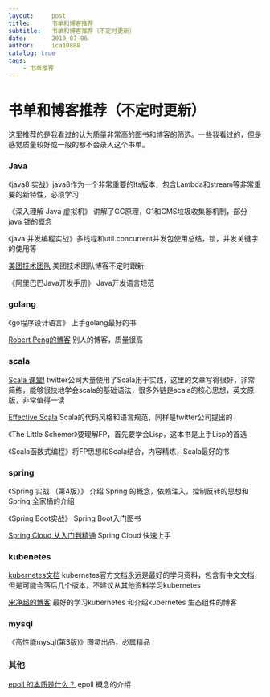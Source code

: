 ```yaml
---
layout:     post
title:      书单和博客推荐
subtitle:   书单和博客推荐（不定时更新）
date:       2019-07-06
author:     ica10888
catalog: true
tags:
    - 书单推荐
---
```



# 书单和博客推荐（不定时更新）

这里推荐的是我看过的认为质量非常高的图书和博客的筛选。一些我看过的，但是感觉质量较好或一般的都不会录入这个书单。

### Java

《java8 实战》java8作为一个非常重要的lts版本，包含Lambda和stream等非常重要的新特性，必须学习

《深入理解 Java 虚拟机》 讲解了GC原理，G1和CMS垃圾收集器机制，部分 java 锁的概念

《java 并发编程实战》多线程和util.concurrent并发包使用总结，锁，并发关键字的使用等

[美团技术团队](https://tech.meituan.com/)  美团技术团队博客不定时跟新

《阿里巴巴Java开发手册》 Java开发语言规范

### golang

《go程序设计语言》 上手golang最好的书

[Robert Peng的博客](https://mr-dai.github.io/) 别人的博客，质量很高 

### scala

[Scala 课堂!](http://twitter.github.io/scala_school/zh_cn/index.html) twitter公司大量使用了Scala用于实践，这里的文章写得很好，非常简练，能够很快地学会scala的基础语法，很多外链是scala的核心思想，英文原版，非常值得一读

[Effective Scala](https://twitter.github.io/effectivescala/index-cn.html) Scala的代码风格和语言规范，同样是twitter公司提出的

《The Little Schemer》要理解FP，首先要学会Lisp，这本书是上手Lisp的首选

《Scala函数式编程》将FP思想和Scala结合，内容精炼，Scala最好的书

### spring

《Spring 实战 （第4版）》 介绍 Spring 的概念，依赖注入，控制反转的思想和 Spring 全家桶的介绍

《Spring Boot实战》 Spring Boot入门图书

[Spring Cloud 从入门到精通](https://blog.csdn.net/valada/article/details/80892573)  Spring Cloud 快速上手

### kubenetes

[kubernetes文档](https://kubernetes.io/docs/tasks/)  kubernetes官方文档永远是最好的学习资料，包含有中文文档，但是可能会落后几个版本，不建议从其他资料学习kubernetes

[宋净超的博客](https://jimmysong.io/) 最好的学习kubernetes 和介绍kubernetes 生态组件的博客

### mysql

《高性能mysql(第3版)》图灵出品，必属精品

### 其他

[epoll 的本质是什么？](https://my.oschina.net/editorial-story/blog/3052308) epoll 概念的介绍



